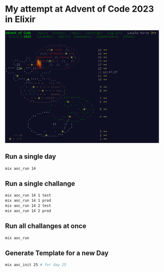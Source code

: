 # My attempt at Advent of Code 2023 in Elixir

![Progress Screenshot](./progress.png)

## Run a single day

```sh
mix aoc_run 14
```

## Run a single challange

```sh
mix aoc_run 14 1 test
mix aoc_run 14 1 prod
mix aoc_run 14 2 test
mix aoc_run 14 2 prod
```

## Run all challanges at once

```sh
mix aoc_run
```

## Generate Template for a new Day

```sh
mix aoc_init 25 # for day 25
```